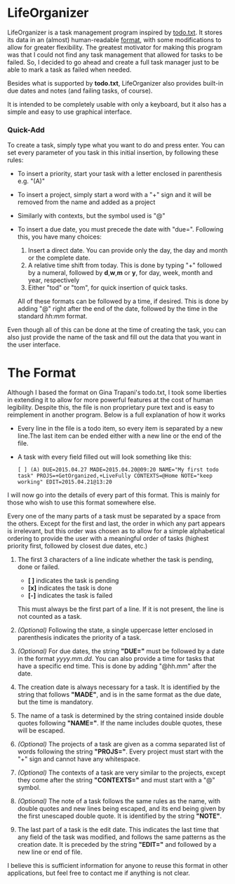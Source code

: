 # LifeOrganizer

LifeOrganizer is a task management program inspired by [todo.txt](http://todotxt.com/). It stores its data in an (almost) human-readable 
[format](#the-format), with some modifications to allow for greater flexibility. The greatest motivator for making this program was that I could not 
find any task management that allowed for tasks to be failed. So, I decided to go ahead and create a full task manager just to be able to mark a
task as failed when needed.

Besides what is supported by **todo.txt**, LifeOrganizer also provides built-in due dates and notes (and failing tasks, of course).

It is intended to be completely usable with only a keyboard, but it also has a simple and easy to use graphical interface.

### Quick-Add

To create a task, simply type what you want to do and press enter. You can set every parameter of you task in this initial insertion, by following
these rules:

- To insert a priority, start your task with a letter enclosed in parenthesis e.g. "(A)"
- To insert a project, simply start a word with a "+" sign and it will be removed from the name and added as a project
- Similarly with contexts, but the symbol used is "@"
- To insert a due date, you must precede the date with "due=". Following this, you have many choices:
	1. Insert a direct date. You can provide only the day, the day and month or the complete date.
	2. A relative time shift from today. This is done by typing "+" followed by a numeral, followed by **d**,__w__,**m** or __y__, for day, week, 
	month and year, respectively
	3. Either "tod" or "tom", for quick insertion of quick tasks.
	
	All of these formats can be followed by a time, if desired. This is done by adding "@" right after the end of the date, followed by the time in
the standard *hh:mm* format.
	
Even though all of this can be done at the time of creating the task, you can also just provide the name of the task and fill out the data that
you want in the user interface.

# The Format

Although I based the format on Gina Trapani's todo.txt, I took some liberties in extending it to allow for more powerful 
features at the cost of human legibility. Despite this, the file is non proprietary pure text and is easy to reimplement in 
another program. Below is a full explanation of how it works

- Every line in the file is a todo item, so every item is separated by a new line.The last item can be ended either with a 
new line or the end of the file.
- A task with every field filled out will look something like this:

	`[ ] (A) DUE=2015.04.27 MADE=2015.04.20@09:20 NAME="My first todo task" PROJS=+GetOrganized,+LiveFully CONTEXTS=@Home NOTE="keep working" EDIT=2015.04.21@13:20`
	
I will now go into the details of every part of this format. This is mainly for those who wish to use this format somewhere else.

Every one of the many parts of a task must be separated by a space from the others. Except for the first and last, the order in which any part appears is
irrelevant, but this order was chosen as to allow for a simple alphabetical ordering to provide the user with a meaningful order of tasks (highest
priority first, followed by closest due dates, etc.)
	
1. The first 3 characters of a line indicate whether the task is pending, done or failed.
	- **[ ]** indicates the task is pending
	- **[x]** indicates the task is done
	- **[-]** indicates the task is failed
	
	This must always be the first part of a line. If it is not present, the line is not counted as a task.

2. *(Optional)* Following the state, a single uppercase letter enclosed in parenthesis indicates the priority of a task.

3. *(Optional)* For due dates, the string **"DUE="** must be followed by a date in the format _yyyy.mm.dd_. You can also
provide a time for tasks that have a specific end time. This is done by adding "@hh.mm" after the date.

4. The creation date is always necessary for a task. It is identified by the string that follows **"MADE"**, and is in
the same format as the due date, but the time is mandatory.

5. The name of a task is determined by the string contained inside double quotes following **"NAME="**. If the name
includes double quotes, these will be escaped.

6. *(Optional)* The projects of a task are given as a comma separated list of words following the string **"PROJS="**.
Every project must start with the "+" sign and cannot have any whitespace.

7. *(Optional)* The contexts of a task are very similar to the projects, except they come after the string **"CONTEXTS="**
and must start with a "@" symbol.

8. *(Optional)* The note of a task follows the same rules as the name, with double quotes and new lines being escaped, and
its end being given by the first unescaped double quote. It is identified by the string **"NOTE"**.

9. The last part of a task is the edit date. This indicates the last time that any field of the task was modified, and
follows the same patterns as the creation date. It is preceded by the string **"EDIT="** and followed by a new line or
end of file.

I believe this is sufficient information for anyone to reuse this format in other applications, but feel free to contact
me if anything is not clear.
	